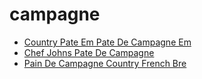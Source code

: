 # campagne

 * [Country Pate Em Pate De Campagne Em](../../index/c/country-pate-em-pate-de-campagne-em-350966.json)
 * [Chef Johns Pate De Campagne](../../index/c/chef-johns-pate-de-campagne.json)
 * [Pain De Campagne   Country French Bre](../../index/p/pain-de-campagne---country-french-bre.json)
